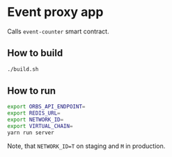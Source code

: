 # Event proxy app

Calls `event-counter` smart contract.

## How to build

```bash
./build.sh
```

## How to run

```bash
export ORBS_API_ENDPOINT=
export REDIS_URL=
export NETWORK_ID=
export VIRTUAL_CHAIN=
yarn run server
```

Note, that `NETWORK_ID=T` on staging and `M` in production.
